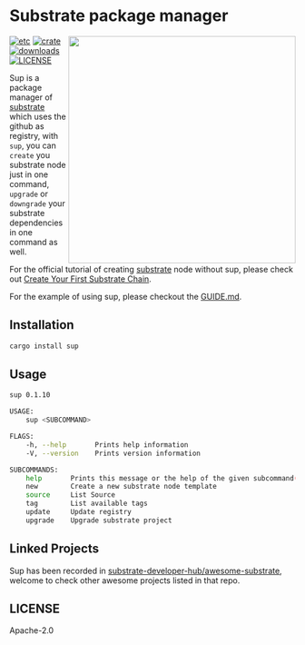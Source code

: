 # Substrate package manager

<img align="right" width="400" src="https://raw.githubusercontent.com/w3f/General-Grants-Program/79ea44570c6b8f10b286817a3d1a768d29810065/src/badge_black.svg"/>

[![etc](https://github.com/clearloop/sup/workflows/sup/badge.svg)](https://github.com/clearloop/sup)
[![crate](https://img.shields.io/crates/v/sup.svg)](https://crates.io/crates/sup)
[![downloads](https://img.shields.io/crates/d/sup.svg)](https://crates.io/crates/sup)
[![LICENSE](https://img.shields.io/crates/l/sup.svg)](https://choosealicense.com/licenses/apache-2.0/)

Sup is a package manager of [substrate][substrate] which uses the github as registry,
with `sup`, you can `create` you substrate node just in one command, `upgrade` or `downgrade`
your substrate dependencies in one command as well.

For the official tutorial of creating [substrate][substrate] node without sup, please check
out [Create Your First Substrate Chain][create-your-first-substrate-chain].

For the example of using sup, please checkout the [GUIDE.md](./GUIDE.md).


## Installation

```bash
cargo install sup
```

## Usage

```bash
sup 0.1.10

USAGE:
    sup <SUBCOMMAND>

FLAGS:
    -h, --help       Prints help information
    -V, --version    Prints version information

SUBCOMMANDS:
    help       Prints this message or the help of the given subcommand(s)
    new        Create a new substrate node template
    source     List Source
    tag        List available tags
    update     Update registry
    upgrade    Upgrade substrate project
```

## Linked Projects

Sup has been recorded in [substrate-developer-hub/awesome-substrate][awesome], 
welcome to check other awesome projects listed in that repo.

## LICENSE

Apache-2.0

[substrate]: https://github.com/paritytech/substrate
[awesome]: https://github.com/substrate-developer-hub/awesome-substrate#ecosystem-tools
[create-your-first-substrate-chain]: https://substrate.dev/docs/en/tutorials/create-your-first-substrate-chain/
